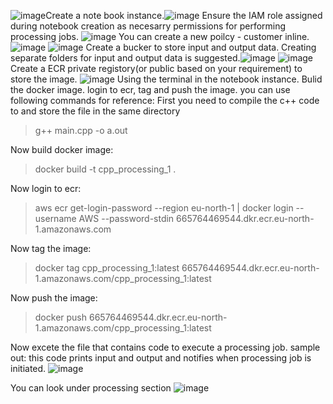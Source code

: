 ![image](https://github.com/user-attachments/assets/ac9e321f-6ab5-41d4-9585-8dcc729461ab)Create a note book instance.![image](https://github.com/user-attachments/assets/fab35fe4-ca71-4d30-8af9-6de423f40566)
Ensure the IAM role assigned during notebook creation as necesarry permissions for performing processing jobs. ![image](https://github.com/user-attachments/assets/3be49ae5-3fe7-4dfb-8d77-1b9f841a5cbc)
You can create a new poilcy - customer inline. ![image](https://github.com/user-attachments/assets/ef84008e-8129-46a0-ad17-5321dc7d0c75)
![image](https://github.com/user-attachments/assets/2fcb2123-9c70-4583-bbd0-fbd9be47b30b)
Create a bucker to store input and output data. Creating separate folders for input and output data is suggested.![image](https://github.com/user-attachments/assets/5f919849-35a2-45a9-a333-2a52fb38432e)
![image](https://github.com/user-attachments/assets/2543a1e3-1d21-4e26-82da-425cd7c1812c)
Create a ECR private registory(or public based on your requirement) to store the image. ![image](https://github.com/user-attachments/assets/d46b384f-d1c7-4e64-bf00-49d9c6668e06)
Using the terminal in the notebook instance. Bulid the docker image. login to ecr, tag and push the image.
you can use following commands for reference:
First you need to compile the c++ code to and store the file in the same directory
>g++ main.cpp -o a.out

Now build docker image:
>docker build -t cpp_processing_1 .

Now login to ecr:
>aws ecr get-login-password --region eu-north-1 | docker login --username AWS --password-stdin 665764469544.dkr.ecr.eu-north-1.amazonaws.com

Now tag the image:
>docker tag cpp_processing_1:latest 665764469544.dkr.ecr.eu-north-1.amazonaws.com/cpp_processing_1:latest

Now push  the image:
> docker push 665764469544.dkr.ecr.eu-north-1.amazonaws.com/cpp_processing_1:latest

Now excete the file that contains code to execute a processing job.
sample out: this code prints input and output and notifies when processing job is initiated.
![image](https://github.com/user-attachments/assets/4f0047b8-6161-4eb0-8855-7b91960a6a08)

You can look under processing section
![image](https://github.com/user-attachments/assets/cf729842-3e21-4cd7-b011-4b76eb3ac46b)
